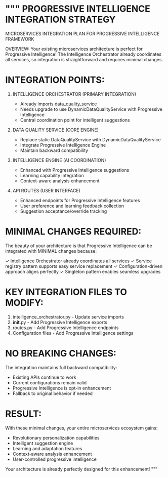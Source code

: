 """
PROGRESSIVE INTELLIGENCE INTEGRATION STRATEGY
===========================================

MICROSERVICES INTEGRATION PLAN FOR PROGRESSIVE INTELLIGENCE FRAMEWORK

OVERVIEW:
Your existing microservices architecture is perfect for Progressive Intelligence!
The Intelligence Orchestrator already coordinates all services, so integration
is straightforward and requires minimal changes.

INTEGRATION POINTS:
==================

1. INTELLIGENCE ORCHESTRATOR (PRIMARY INTEGRATION)
   - Already imports data_quality_service 
   - Needs upgrade to use DynamicDataQualityService with Progressive Intelligence
   - Central coordination point for intelligent suggestions

2. DATA QUALITY SERVICE (CORE ENGINE)
   - Replace static DataQualityService with DynamicDataQualityService
   - Integrate Progressive Intelligence Engine
   - Maintain backward compatibility

3. INTELLIGENCE ENGINE (AI COORDINATION) 
   - Enhanced with Progressive Intelligence suggestions
   - Learning capability integration
   - Context-aware analysis enhancement

4. API ROUTES (USER INTERFACE)
   - Enhanced endpoints for Progressive Intelligence features
   - User preference and learning feedback collection
   - Suggestion acceptance/override tracking

MINIMAL CHANGES REQUIRED:
========================

The beauty of your architecture is that Progressive Intelligence can be
integrated with MINIMAL changes because:

✓ Intelligence Orchestrator already coordinates all services
✓ Service registry pattern supports easy service replacement
✓ Configuration-driven approach aligns perfectly
✓ Singleton pattern enables seamless upgrades

KEY INTEGRATION FILES TO MODIFY:
===============================

1. intelligence_orchestrator.py - Update service imports
2. __init__.py - Add Progressive Intelligence exports
3. routes.py - Add Progressive Intelligence endpoints
4. Configuration files - Add Progressive Intelligence settings

NO BREAKING CHANGES:
===================

The integration maintains full backward compatibility:
- Existing APIs continue to work
- Current configurations remain valid
- Progressive Intelligence is opt-in enhancement
- Fallback to original behavior if needed

RESULT:
=======

With these minimal changes, your entire microservices ecosystem gains:
- Revolutionary personalization capabilities
- Intelligent suggestion engine
- Learning and adaptation features
- Context-aware analysis enhancement
- User-controlled progressive intelligence

Your architecture is already perfectly designed for this enhancement!
"""